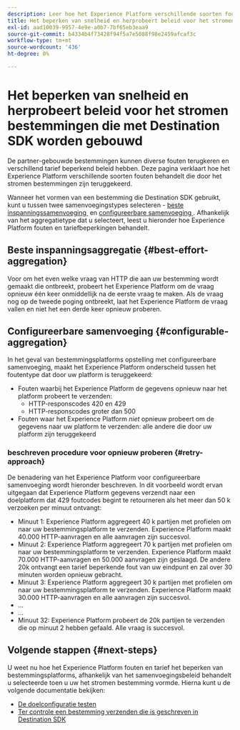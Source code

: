 ```yaml
---
description: Leer hoe het Experience Platform verschillende soorten fouten behandelt die door het stromen bestemmingen zijn teruggekeerd en hoe het opnieuw probeert om gegevens naar het bestemmingsplatform te verzenden.
title: Het beperken van snelheid en herprobeert beleid voor het stromen bestemmingen die met Destination SDK worden gebouwd
exl-id: aad10039-9957-4e9e-a0b7-7bf65eb3eaa9
source-git-commit: b4334b4f73428f94f5a7e5088f98e2459afcaf3c
workflow-type: tm+mt
source-wordcount: '436'
ht-degree: 0%

---
```


# Het beperken van snelheid en herprobeert beleid voor het stromen bestemmingen die met Destination SDK worden gebouwd

De partner-gebouwde bestemmingen kunnen diverse fouten terugkeren en verschillend tarief beperkend beleid hebben. Deze pagina verklaart hoe het Experience Platform verschillende soorten fouten behandelt die door het stromen bestemmingen zijn teruggekeerd.

Wanneer het vormen van een bestemming die Destination SDK gebruikt, kunt u tussen twee samenvoegingstypes selecteren - [&#x200B; beste inspanningssamenvoeging &#x200B;](../functionality/destination-configuration/aggregation-policy.md#best-effort-aggregation) en [&#x200B; configureerbare samenvoeging &#x200B;](../functionality/destination-configuration/aggregation-policy.md#configurable-aggregation). Afhankelijk van het aggregatietype dat u selecteert, leest u hieronder hoe Experience Platform fouten en tariefbeperkingen behandelt.

## Beste inspanningsaggregatie {#best-effort-aggregation}

Voor om het even welke vraag van HTTP die aan uw bestemming wordt gemaakt die ontbreekt, probeert het Experience Platform om de vraag opnieuw één keer onmiddellijk na de eerste vraag te maken. Als de vraag nog op de tweede poging ontbreekt, laat het Experience Platform de vraag vallen en niet het een derde keer opnieuw proberen.

## Configureerbare samenvoeging {#configurable-aggregation}

In het geval van bestemmingsplatforms opstelling met configureerbare samenvoeging, maakt het Experience Platform onderscheid tussen het foutentype dat door uw platform is teruggekeerd:

* Fouten waarbij het Experience Platform de gegevens opnieuw naar het platform probeert te verzenden:
   * HTTP-responscodes 420 en 429
   * HTTP-responscodes groter dan 500
* Fouten waar het Experience Platform *niet* opnieuw probeert om de gegevens naar uw platform te verzenden: alle andere die door uw platform zijn teruggekeerd

### beschreven procedure voor opnieuw proberen {#retry-approach}

De benadering van het Experience Platform voor configureerbare samenvoeging wordt hieronder beschreven. In dit voorbeeld wordt ervan uitgegaan dat Experience Platform gegevens verzendt naar een doelplatform dat 429 foutcodes begint te retourneren als het meer dan 50 k verzoeken per minuut ontvangt:

* Minuut 1: Experience Platform aggregeert 40 k partijen met profielen om naar uw bestemmingsplatform te verzenden. Experience Platform maakt 40.000 HTTP-aanvragen en alle aanvragen zijn succesvol.
* Minuut 2: Experience Platform aggregeert 70 k partijen met profielen om naar uw bestemmingsplatform te verzenden. Experience Platform maakt 70.000 HTTP-aanvragen en 50.000 aanvragen zijn geslaagd. De andere 20k ontvangt een tarief beperkende fout van uw eindpunt en zal over 30 minuten worden opnieuw gebracht.
* Minuut 3: Experience Platform aggregeert 30 k partijen met profielen om naar uw bestemmingsplatform te verzenden. Experience Platform maakt 30.000 HTTP-aanvragen en alle aanvragen zijn succesvol.
* ...
* ...
* Minuut 32: Experience Platform probeert de 20k partijen te verzenden die op minuut 2 hebben gefaald. Alle vraag is succesvol.

## Volgende stappen {#next-steps}

U weet nu hoe het Experience Platform fouten en tarief het beperken van bestemmingsplatforms, afhankelijk van het samenvoegingsbeleid behandelt u selecteerde toen u uw het stromen bestemming vormde. Hierna kunt u de volgende documentatie bekijken:

* [De doelconfiguratie testen](../testing-api/streaming-destinations/streaming-destination-testing-overview.md)
* [Ter controle een bestemming verzenden die is geschreven in Destination SDK](../guides/submit-destination.md)
